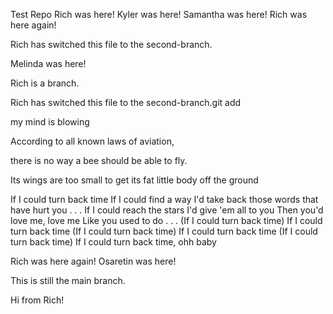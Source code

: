 Test Repo Rich was here!
Kyler was here!
Samantha was here!
Rich was here again!

Rich has switched this file to the second-branch.

Melinda was here!

Rich is a branch.

Rich has switched this file to the second-branch.git add





my mind is blowing

According to all known laws
of aviation,

  
there is no way a bee
should be able to fly.

  
Its wings are too small to get
its fat little body off the ground







If I could turn back time
If I could find a way
I'd take back those words that have hurt you
. . .
If I could reach the stars
I'd give 'em all to you
Then you'd love me, love me
Like you used to do
. . .
(If I could turn back time)
If I could turn back time
(If I could turn back time)
If I could turn back time
(If I could turn back time)
If I could turn back time, ohh baby

Rich was here again!
Osaretin was here!

This is still the main branch.



Hi from Rich!

